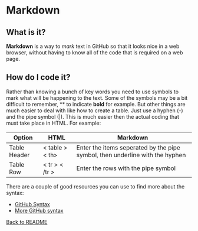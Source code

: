 # Markdown
## What is it?
**Markdown** is a way to *mark* text in GitHub so that it looks nice in a web browser, without having to know all of the code that is required on a web page.
## How do I code it?
Rather than knowing a bunch of key words you need to use symbols to mark what will be happening to the text. Some of the symbols may be a bit difficult to remember, ** to indicate **bold** for example.
But other things are much easier to deal with like how to create a table. Just use a hyphen (-) and the pipe symbol (|). This is much easier then the actual coding that must take place in HTML. For example:

Option | HTML | Markdown
------ | ---- | --------
Table Header | < table > < th> | Enter the items seperated by the pipe symbol, then underline with the hyphen
Table Row | < tr > < /tr > | Enter the rows with the pipe symbol

There are a couple of good resources you can use to find more about the syntax:
- [GitHub Syntax](https://guides.github.com/features/mastering-markdown/)
- [More GitHub syntax](https://docs.github.com/en/github/writing-on-github/basic-writing-and-formatting-syntax)

[Back to README](README.md)
